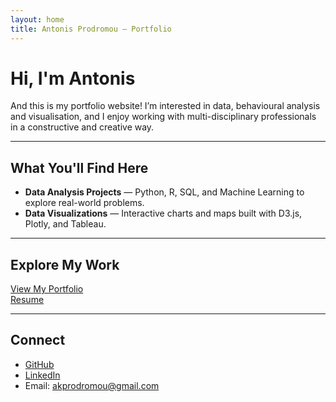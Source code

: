 ```yaml
---
layout: home
title: Antonis Prodromou – Portfolio
---
```


# Hi, I'm Antonis

And this is my portfolio website! I’m interested in data, behavioural analysis and visualisation, and I enjoy working with multi-disciplinary professionals in a constructive and creative way.

---

## What You'll Find Here

- **Data Analysis Projects** — Python, R, SQL, and Machine Learning to explore real-world problems.
- **Data Visualizations** — Interactive charts and maps built with D3.js, Plotly, and Tableau.

---

## Explore My Work

[View My Portfolio](./pages/portfolio.md)  
[Resume](../Antonis_Prodromou_Resume.pdf)

---

## Connect

- [GitHub](https://github.com/akprodromou)
- [LinkedIn](https://www.linkedin.com/in/antonis-prodromou-1b1bb02a6/)
- Email: akprodromou@gmail.com

